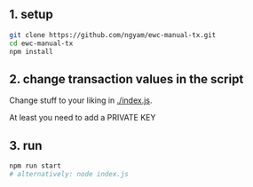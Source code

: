 
## 1. setup

```bash
git clone https://github.com/ngyam/ewc-manual-tx.git
cd ewc-manual-tx
npm install
```

## 2. change transaction values in the script
Change stuff to your liking in [./index.js](./index.js).

At least you need to add a PRIVATE KEY

## 3. run
```bash
npm run start
# alternatively: node index.js
```